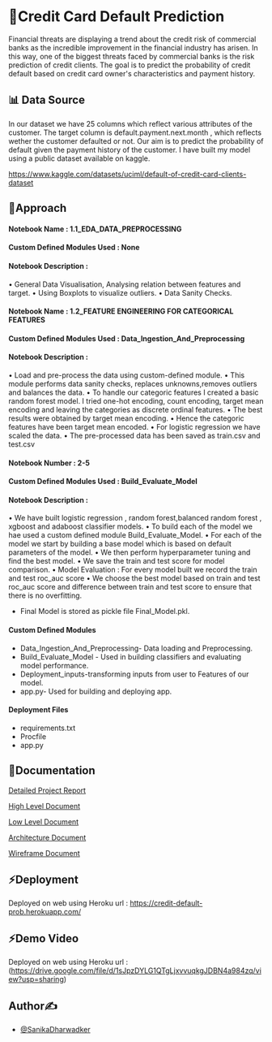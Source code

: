 # 💸Credit Card Default Prediction

Financial threats are displaying a trend about the credit risk of commercial banks as the incredible improvement in the financial industry has arisen. In this way, one of the biggest threats faced by commercial banks is the risk prediction of credit clients. The goal is to predict the probability of credit default based on credit card owner's characteristics and payment history.





## 📊 Data Source
In our dataset we have 25 columns which reflect various attributes
of the customer. The target column is default.payment.next.month , which reflects wether the customer defaulted or not.
Our aim is to predict the probability of default given the payment history of the customer.
I have built my model using a public dataset available on kaggle.

https://www.kaggle.com/datasets/uciml/default-of-credit-card-clients-dataset

## 🎯Approach

#### Notebook Name : 1.1_EDA_DATA_PREPROCESSING
#### Custom Defined Modules Used : None
#### Notebook Description :
•	General Data Visualisation, Analysing relation between features and target.
•	Using Boxplots to visualize outliers.
•	Data Sanity Checks.

#### Notebook Name : 1.2_FEATURE ENGINEERING FOR CATEGORICAL FEATURES

#### Custom Defined Modules Used : Data_Ingestion_And_Preprocessing

#### Notebook Description :

•	Load and pre-process the data using custom-defined module.
•	This module performs data sanity checks, replaces unknowns,removes outliers and balances the data. 
•	To handle our categoric features I created a basic random forest model. I tried one-hot encoding, count encoding, target mean encoding and leaving the categories as discrete ordinal features.
•	The best results were obtained by target mean encoding. 
•	Hence the categoric features have been target mean encoded.
•	For logistic regression we have scaled the data.
•	The pre-processed data has been saved as train.csv and test.csv



#### Notebook Number : 2-5

#### Custom Defined Modules Used : Build_Evaluate_Model

#### Notebook Description :

•	We have built logistic regression , random forest,balanced random forest , xgboost and adaboost classifier models.
•	To build each of the model we hae used a custom defined module Build_Evaluate_Model.
•	For each of the model we start by building a base model which is based on default parameters of the model.
•	We then perform hyperparameter tuning and find the best model.
•	We save the train and test score for model comparison.
•	Model Evaluation : For  every model built we record the train and test roc_auc score 
•	We choose the best model based on train and test roc_auc score and difference between train and test score to ensure that there is no overfitting.

-  Final Model is stored as pickle file Final_Model.pkl.

#### Custom Defined Modules
-  Data_Ingestion_And_Preprocessing- Data loading and  Preprocessing.
-  Build_Evaluate_Model - Used in building classifiers and evaluating model performance.
-  Deployment_inputs-transforming inputs from user to Features of our model.
-  app.py- Used for building and deploying app.

#### Deployment Files
- requirements.txt
- Procfile
- app.py



## 📑Documentation

[Detailed Project Report](https://drive.google.com/file/d/1ES1e_xIR6_FZlwKQFvwolJd3q_sSeg2N/view?usp=sharing)

[High Level Document](https://drive.google.com/file/d/1GPRctHMLq5M8NuFdvQlZuj91rrLll1S5/view?usp=sharing)

[Low Level Document](https://drive.google.com/file/d/1toeX4D0hNN8ZI4U9rhYYxg5w-eMPhRqI/view?usp=sharing)

[Architecture Document](https://drive.google.com/file/d/1JD6gw0zaJ_wDWYLTSEKYnh2cx-cLcA4W/view?usp=sharing)

[Wireframe Document](https://drive.google.com/file/d/1azCG5lWHHSmTjmbYQY3Q_9hT8VEJMH7o/view?usp=sharing)


## ⚡Deployment

Deployed on web using Heroku url : https://credit-default-prob.herokuapp.com/

## ⚡Demo Video 

Deployed on web using Heroku url : (https://drive.google.com/file/d/1sJpzDYLG1QTgLjxvvuqkgJDBN4a984zq/view?usp=sharing)

## Author✍

- [@SanikaDharwadker](https://www.github.com/SanikaDharwadker)
